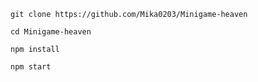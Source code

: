 `git clone https://github.com/Mika0203/Minigame-heaven`

`cd Minigame-heaven`

`npm install`

`npm start`


